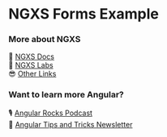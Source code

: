 # NGXS Forms Example

### More about NGXS
📙 [NGXS Docs](http://ngxs.io)  
🧪 [NGXS Labs](http://ngxs-labs.github.io)  
😎 [Other Links](https://github.com/ngxs/store#quick-links)    

### Want to learn more Angular? 
🎙 [Angular Rocks Podcast](https://angularrocks.com)  
🚀 [Angular Tips and Tricks Newsletter](https://kuncevic.dev/daily)
